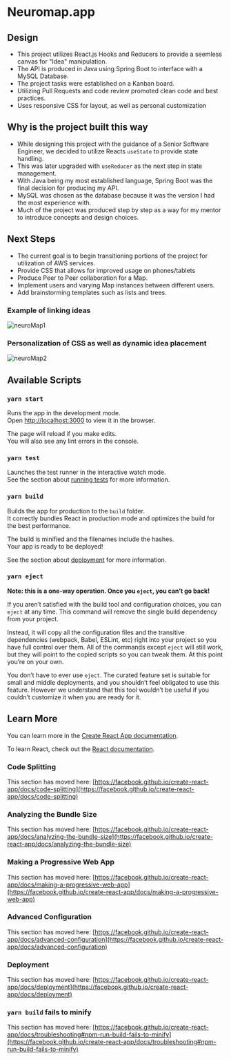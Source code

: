 # Neuromap.app

## Design

- This project utilizes React.js Hooks and Reducers to provide a seemless canvas for "Idea" manipulation.
- The API is produced in Java using Spring Boot to interface with a MySQL Database.
- The project tasks were established on a Kanban board.
- Utilizing Pull Requests and code review promoted clean code and best practices.
- Uses responsive CSS for layout, as well as personal customization

## Why is the project built this way

- While designing this project with the guidance of a Senior Software Engineer, we decided to utilize Reacts `useState` to provide state handling.
- This was later upgraded with `useReducer` as the next step in state management.
- With Java being my most established language, Spring Boot was the final decision for producing my API.
- MySQL was chosen as the database because it was the version I had the most experience with.
- Much of the project was produced step by step as a way for my mentor to introduce concepts and design choices.

## Next Steps

- The current goal is to begin transitioning portions of the project for utilization of AWS services.
- Provide CSS that allows for improved usage on phones/tablets
- Produce Peer to Peer collaboration for a Map.
- Implement users and varying Map instances between different users.
- Add brainstorming templates such as lists and trees.

### Example of linking ideas

![neuroMap1](https://user-images.githubusercontent.com/72966211/127804891-dfc2ccbb-91de-42d9-a2fa-42751de06e1b.JPG)

### Personalization of CSS as well as dynamic idea placement

![neuroMap2](https://user-images.githubusercontent.com/72966211/127804848-94edd199-06d3-4bf8-b033-46309239368c.JPG)

## Available Scripts

### `yarn start`

Runs the app in the development mode.\
Open [http://localhost:3000](http://localhost:3000) to view it in the browser.

The page will reload if you make edits.\
You will also see any lint errors in the console.

### `yarn test`

Launches the test runner in the interactive watch mode.\
See the section about [running tests](https://facebook.github.io/create-react-app/docs/running-tests) for more information.

### `yarn build`

Builds the app for production to the `build` folder.\
It correctly bundles React in production mode and optimizes the build for the best performance.

The build is minified and the filenames include the hashes.\
Your app is ready to be deployed!

See the section about [deployment](https://facebook.github.io/create-react-app/docs/deployment) for more information.

### `yarn eject`

**Note: this is a one-way operation. Once you `eject`, you can’t go back!**

If you aren’t satisfied with the build tool and configuration choices, you can `eject` at any time. This command will remove the single build dependency from your project.

Instead, it will copy all the configuration files and the transitive dependencies (webpack, Babel, ESLint, etc) right into your project so you have full control over them. All of the commands except `eject` will still work, but they will point to the copied scripts so you can tweak them. At this point you’re on your own.

You don’t have to ever use `eject`. The curated feature set is suitable for small and middle deployments, and you shouldn’t feel obligated to use this feature. However we understand that this tool wouldn’t be useful if you couldn’t customize it when you are ready for it.

## Learn More

You can learn more in the [Create React App documentation](https://facebook.github.io/create-react-app/docs/getting-started).

To learn React, check out the [React documentation](https://reactjs.org/).

### Code Splitting

This section has moved here: [https://facebook.github.io/create-react-app/docs/code-splitting](https://facebook.github.io/create-react-app/docs/code-splitting)

### Analyzing the Bundle Size

This section has moved here: [https://facebook.github.io/create-react-app/docs/analyzing-the-bundle-size](https://facebook.github.io/create-react-app/docs/analyzing-the-bundle-size)

### Making a Progressive Web App

This section has moved here: [https://facebook.github.io/create-react-app/docs/making-a-progressive-web-app](https://facebook.github.io/create-react-app/docs/making-a-progressive-web-app)

### Advanced Configuration

This section has moved here: [https://facebook.github.io/create-react-app/docs/advanced-configuration](https://facebook.github.io/create-react-app/docs/advanced-configuration)

### Deployment

This section has moved here: [https://facebook.github.io/create-react-app/docs/deployment](https://facebook.github.io/create-react-app/docs/deployment)

### `yarn build` fails to minify

This section has moved here: [https://facebook.github.io/create-react-app/docs/troubleshooting#npm-run-build-fails-to-minify](https://facebook.github.io/create-react-app/docs/troubleshooting#npm-run-build-fails-to-minify)
